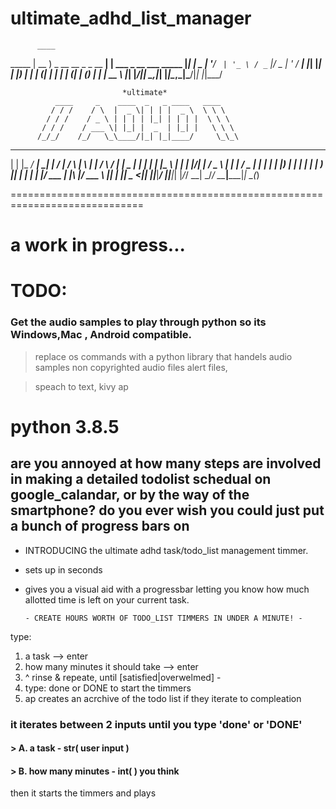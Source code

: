 # ultimate_adhd_list_manager
          ____                      
  _____  | __ ) _ __ __ _ _ __   __| | ___  _ __  ___   _____ 
 |_____| |  _ \| '__/ _` | '_ \ / _` |/ _ \| '_ \/ __| |_____|
 |_____| | |_) | | | (_| | | | | (_| | (_) | | | \__ \ |_____|
         |____/|_|  \__,_|_| |_|\__,_|\___/|_| |_|___/        

                             *ultimate*                                
              ____     _    ____  _   _ ____   ____    
             / / /    / \  |  _ \| | | |  _ \  \ \ \   
            / / /    / _ \ | | | | |_| | | | |  \ \ \  
           / / /    / ___ \| |_| |  _  | |_| |   \ \ \ 
          /_/_/    /_/   \_\____/|_| |_|____/     \_\_\ 
                                                       
 _     ___ ____ _____    __  __    _    _   _    _    ____ _____ ____  _ 
| |   |_ _/ ___|_   _|  |  \/  |  / \  | \ | |  / \  / ___| ____|  _ \| |
| |    | |\___ \ | |    | |\/| | / _ \ |  \| | / _ \| |  _|  _| | |_) | |
| |___ | | ___) || |    | |  | |/ ___ \| |\  |/ ___ \ |_| | |___|  _ <|_|
|_____|___|____/ |_|____|_|  |_/_/   \_\_| \_/_/   \_\____|_____|_| \_(_)

=============================================================================

# a work in progress...


# TODO: 

###  Get the audio samples to play through python so its Windows,Mac , Android compatible. 
> replace os commands with a python library that handels audio samples
> non copyrighted audio files alert files,

> speach to text, kivy ap 



# python 3.8.5

## are you annoyed at how many steps are involved in making a detailed todolist schedual on google_calandar, or by the way of the smartphone? do you ever wish you could just put a bunch of progress bars on 

- INTRODUCING the ultimate adhd task/todo_list management timmer. 

- sets up in seconds 

- gives you a visual aid with a progressbar letting you know how much allotted time is left on your current task. 

      - CREATE HOURS WORTH OF TODO_LIST TIMMERS IN UNDER A MINUTE! - 
type: 

1. a task --> enter
2. how many minutes it should take --> enter 
3. ^ rinse & repeate, until [satisfied|overwelmed] - 
4. type: done or DONE to start the timmers
5. ap creates an acrchive of the todo list if they iterate to compleation



### it iterates between 2 inputs until you type 'done' or 'DONE'

#### > A. a task - str( user input )
#### > B. how many minutes - int( )  you think  

then it starts the timmers and plays 
